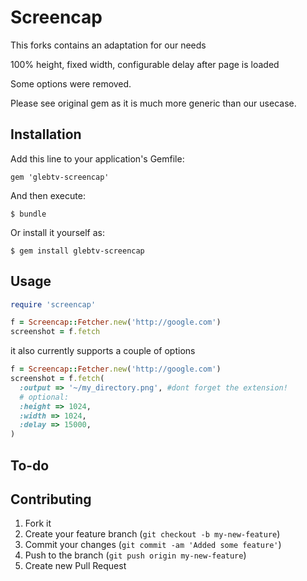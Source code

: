 # Screencap

This forks contains an adaptation for our needs

100% height, fixed width, configurable delay after page is loaded

Some options were removed.

Please see original gem as it is much more generic than our usecase.

## Installation

Add this line to your application's Gemfile:

    gem 'glebtv-screencap'

And then execute:

    $ bundle

Or install it yourself as:

    $ gem install glebtv-screencap

## Usage

```ruby
require 'screencap'

f = Screencap::Fetcher.new('http://google.com')
screenshot = f.fetch
```

it also currently supports a couple of options

```ruby
f = Screencap::Fetcher.new('http://google.com')
screenshot = f.fetch(
  :output => '~/my_directory.png', #dont forget the extension!
  # optional:
  :height => 1024,
  :width => 1024,
  :delay => 15000,
)

```

## To-do

## Contributing

1. Fork it
2. Create your feature branch (`git checkout -b my-new-feature`)
3. Commit your changes (`git commit -am 'Added some feature'`)
4. Push to the branch (`git push origin my-new-feature`)
5. Create new Pull Request

